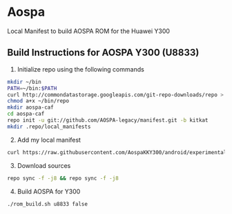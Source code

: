 Aospa
================

Local Manifest to build AOSPA ROM for the Huawei Y300

Build Instructions for AOSPA Y300 (U8833)
-----------------------------------------------------------------------------

1. Initialize repo using the following commands

```bash
mkdir ~/bin
PATH=~/bin:$PATH
curl http://commondatastorage.googleapis.com/git-repo-downloads/repo > ~/bin/repo
chmod a+x ~/bin/repo
mkdir aospa-caf
cd aospa-caf
repo init -u git://github.com/AOSPA-legacy/manifest.git -b kitkat
mkdir .repo/local_manifests
```

2. Add my local manifest

```bash
curl https://raw.githubusercontent.com/AospaKKY300/android/experimental/u8833.xml > .repo/local_manifests/roomservice.xml
```

3. Download sources
```bash
repo sync -f -j8 && repo sync -f -j8
```

4. Build AOSPA for Y300

```bash
./rom_build.sh u8833 false
```
